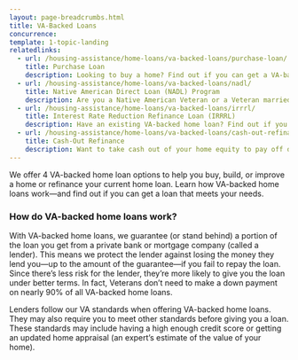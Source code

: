 ```yaml
---
layout: page-breadcrumbs.html
title: VA-Backed Loans
concurrence: 
template: 1-topic-landing
relatedlinks:
  - url: /housing-assistance/home-loans/va-backed-loans/purchase-loan/
    title: Purchase Loan
    description: Looking to buy a home? Find out if you can get a VA-backed Purchase Loan and get better terms than with a private-lender loan.
  - url: /housing-assistance/home-loans/va-backed-loans/nadl/
    title: Native American Direct Loan (NADL) Program
    description: Are you a Native American Veteran or a Veteran married to a Native American? Find out if you can get our NADL to buy, build, or improve a home on Federal Trust Land.
  - url: /housing-assistance/home-loans/va-backed-loans/irrrl/
    title: Interest Rate Reduction Refinance Loan (IRRRL)
    description: Have an existing VA-backed home loan? Find out if you can get a VA-backed IRRRL to help reduce your monthly payments or make them more stable.
  - url: /housing-assistance/home-loans/va-backed-loans/cash-out-refinance/
    title: Cash-Out Refinance
    description: Want to take cash out of your home equity to pay off debt, pay for school, or take care of other needs? Find out if you can get a VA-backed Cash-Out Refinance loan.
---
```


<div class="va-introtext">

We offer 4 VA-backed home loan options to help you buy, build, or improve a home or refinance your current home loan. Learn how VA-backed home loans work—and find out if you can get a loan that meets your needs.

</div>

### How do VA-backed home loans work?

With VA-backed home loans, we guarantee (or stand behind) a portion of the loan you get from a private bank or mortgage company (called a lender). This means we protect the lender against losing the money they lend you—up to the amount of the guarantee—if you fail to repay the loan. Since there’s less risk for the lender, they’re more likely to give you the loan under better terms. In fact, Veterans don’t need to make a down payment on nearly 90% of all VA-backed home loans.

Lenders follow our VA standards when offering VA-backed home loans. They may also require you to meet other standards before giving you a loan. These standards may include having a high enough credit score or getting an updated home appraisal (an expert’s estimate of the value of your home).
